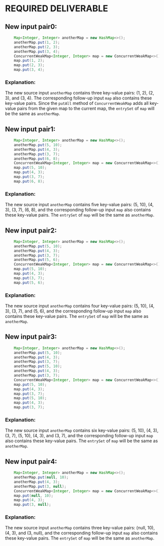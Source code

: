 # REQUIRED DELIVERABLE
## New input pair0:
```java
    Map<Integer, Integer> anotherMap = new HashMap<>();
    anotherMap.put(1, 2);
    anotherMap.put(2, 3);
    anotherMap.put(3, 4);
    ConcurrentWeakMap<Integer, Integer> map = new ConcurrentWeakMap<>();
    map.put(1, 2);
    map.put(2, 3);
    map.put(3, 4);
```
### Explanation:
The new source input `anotherMap` contains three key-value pairs: (1, 2), (2, 3), and (3, 4). The corresponding follow-up input `map` also contains these key-value pairs. Since the `putAll` method of `ConcurrentWeakMap` adds all key-value pairs from the given map to the current map, the `entrySet` of `map` will be the same as `anotherMap`.

## New input pair1:
```java
    Map<Integer, Integer> anotherMap = new HashMap<>();
    anotherMap.put(5, 10);
    anotherMap.put(4, 3);
    anotherMap.put(3, 7);
    anotherMap.put(6, 8);
    ConcurrentWeakMap<Integer, Integer> map = new ConcurrentWeakMap<>();
    map.put(5, 10);
    map.put(4, 3);
    map.put(3, 7);
    map.put(6, 8);
```
### Explanation:
The new source input `anotherMap` contains five key-value pairs: (5, 10), (4, 3), (3, 7), (6, 8), and the corresponding follow-up input `map` also contains these key-value pairs. The `entrySet` of `map` will be the same as `anotherMap`.

## New input pair2:
```java
    Map<Integer, Integer> anotherMap = new HashMap<>();
    anotherMap.put(5, 10);
    anotherMap.put(4, 3);
    anotherMap.put(3, 7);
    anotherMap.put(5, 6);
    ConcurrentWeakMap<Integer, Integer> map = new ConcurrentWeakMap<>();
    map.put(5, 10);
    map.put(4, 3);
    map.put(3, 7);
    map.put(5, 6);
```
### Explanation:
The new source input `anotherMap` contains four key-value pairs: (5, 10), (4, 3), (3, 7), and (5, 6), and the corresponding follow-up input `map` also contains these key-value pairs. The `entrySet` of `map` will be the same as `anotherMap`.

## New input pair3:
```java
    Map<Integer, Integer> anotherMap = new HashMap<>();
    anotherMap.put(5, 10);
    anotherMap.put(4, 3);
    anotherMap.put(3, 7);
    anotherMap.put(5, 10);
    anotherMap.put(4, 3);
    anotherMap.put(3, 7);
    ConcurrentWeakMap<Integer, Integer> map = new ConcurrentWeakMap<>();
    map.put(5, 10);
    map.put(4, 3);
    map.put(3, 7);
    map.put(5, 10);
    map.put(4, 3);
    map.put(3, 7);
```
### Explanation:
The new source input `anotherMap` contains six key-value pairs: (5, 10), (4, 3), (3, 7), (5, 10), (4, 3), and (3, 7), and the corresponding follow-up input `map` also contains these key-value pairs. The `entrySet` of `map` will be the same as `anotherMap`.

## New input pair4:
```java
    Map<Integer, Integer> anotherMap = new HashMap<>();
    anotherMap.put(null, 10);
    anotherMap.put(4, 3);
    anotherMap.put(3, null);
    ConcurrentWeakMap<Integer, Integer> map = new ConcurrentWeakMap<>();
    map.put(null, 10);
    map.put(4, 3);
    map.put(3, null);
```
### Explanation:
The new source input `anotherMap` contains three key-value pairs: (null, 10), (4, 3), and (3, null), and the corresponding follow-up input `map` also contains these key-value pairs. The `entrySet` of `map` will be the same as `anotherMap`.

